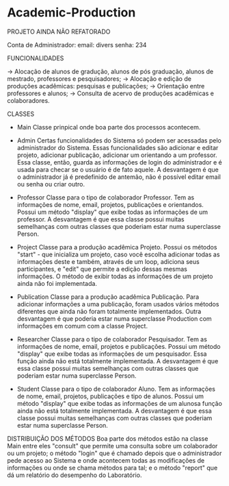 # Academic-Production

PROJETO AINDA NÃO REFATORADO

Conta de Administrador:
email: divers
senha: 234

FUNCIONALIDADES

-> Alocação de alunos de gradução, alunos de pós graduação, alunos de mestrado, professores e pesquisadores;
-> Alocação e edição de produções acadêmicas: pesquisas e publicações;
-> Orientação entre professores e alunos;
-> Consulta de acervo de produções acadêmicas e colaboradores.

CLASSES

  - Main
Classe prinpical onde boa parte dos processos acontecem.

  - Admin
Certas funcionalidades do Sistema só podem ser acessadas pelo administrador do Sistema. Essas funcionalidades são adicionar e 
editar projeto, adicionar publicação, adicionar um orientando a um professor. Essa classe, então, guarda as informações de login
do administrador e é usada para checar se o usuário é de fato aquele. A desvantagem é que o administrador já é predefinido de
antemão, não é possível editar email ou senha ou criar outro.

  - Professor
Classe para o tipo de colaborador Professor. Tem as informações de nome, email, projetos, publicações e orientandos. Possui um
método "display" que exibe todas as informações de um professor. A desvantagem é que essa classe possui muitas semelhanças com outras
classes que poderiam estar numa superclasse Person.

  - Project
Classe para a produção acadêmica Projeto. Possui os métodos "start" - que inicializa um projeto, caso você escolha adicionar
todas as informações deste e também, através de um loop, adiciona seus participantes, e "edit" que permite a edição dessas
mesmas informações. O método de exibir todas as informações de um projeto ainda não foi implementada.

  - Publication
Classe para a produção acadêmica Publicação. Para adicionar informações a uma publicação, foram usados vários métodos diferentes
que ainda não foram totalmente implementados. Outra desvantagem é que poderia estar numa superclasse Production com informações
em comum com a classe Project.

  - Researcher
Classe para o tipo de colaborador Pesquisador. Tem as informações de nome, email, projetos e publicações. Possui um método 
"display" que exibe todas as informações de um pesquisador. Essa função ainda não está totalmente implementada. A desvantagem
é que essa classe possui muitas semelhanças com outras classes que poderiam estar numa superclasse Person.

  - Student
Classe para o tipo de colaborador Aluno. Tem as informações de nome, email, projetos, publicações e tipo de alunos. Possui
um método "display" que exibe todas as informações de um alunosa função ainda não está totalmente implementada. A desvantagem
é que essa classe possui muitas semelhanças com outras classes que poderiam estar numa superclasse Person.

DISTRIBUIÇÃO DOS MÉTODOS
Boa parte dos métodos estão na classe Main entre eles "consult" que permite uma consulta sobre um colaborador ou um projeto; o método 
"login" que é chamado depois que o administrador pede acesso ao Sistema e onde acontecem todas as modificações de informações ou onde
se chama métodos para tal; e o método "report" que dá um relatório do desempenho do Laboratório.


